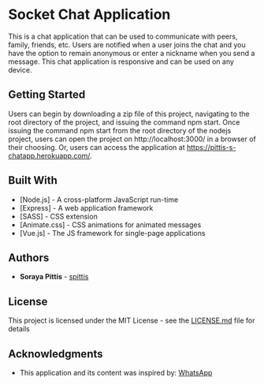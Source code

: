 # Socket Chat Application

This is a chat application that can be used to communicate with peers, family, friends, etc. Users are notified when a user joins the chat and you have the option to remain anonymous or enter a nickname when you send a message. This chat application is responsive and can be used on any device.

## Getting Started

Users can begin by downloading a zip file of this project, navigating to the root directory of the project, and issuing the command npm start. Once issuing the command npm start from the root directory of the nodejs project, users can open the project on http://localhost:3000/ in a browser of their choosing. Or, users can access the application at https://pittis-s-chatapp.herokuapp.com/.


## Built With

* [Node.js] - A cross-platform JavaScript run-time 
* [Express] - A web application framework
* [SASS] - CSS extension
* [Animate.css] - CSS animations for animated messages
* [Vue.js] - The JS framework for single-page applications


## Authors

* **Soraya Pittis** - [spittis](https://github.com/spittis)


## License

This project is licensed under the MIT License - see the [LICENSE.md](LICENSE.md) file for details


## Acknowledgments

* This application and its content was inspired by: [WhatsApp](https://www.whatsapp.com/)
